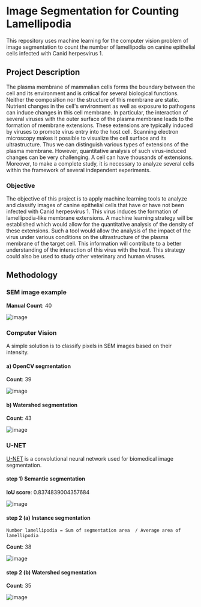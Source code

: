 # Image Segmentation for Counting Lamellipodia
This repository uses machine learning for the computer vision problem of image segmentation to count the number of lamellipodia on canine epithelial cells infected with Canid herpesvirus 1. 

## Project Description
The plasma membrane of mammalian cells forms the boundary between the cell and its environment and is critical for several biological functions. Neither the composition nor the structure of this membrane are static. Nutrient changes in the cell's environment as well as exposure to pathogens can induce changes in this cell membrane. In particular, the interaction of several viruses with the outer surface of the plasma membrane leads to the formation of membrane extensions. These extensions are typically induced by viruses to promote virus entry into the host cell. Scanning electron microscopy makes it possible to visualize the cell surface and its ultrastructure. Thus we can distinguish various types of extensions of the plasma membrane. However, quantitative analysis of such virus-induced changes can be very challenging. A cell can have thousands of extensions. Moreover, to make a complete study, it is necessary to analyze several cells within the framework of several independent experiments. 

### Objective
The objective of this project is to apply machine learning tools to analyze and classify images of canine epithelial cells that have or have not been infected with Canid herpesvirus 1. This virus induces the formation of lamellipodia-like membrane extensions. A machine learning strategy will be established which would allow for the quantitative analysis of the density of these extensions. Such a tool would allow the analysis of the impact of the virus under various conditions on the ultrastructure of the plasma membrane of the target cell. This information will contribute to a better understanding of the interaction of this virus with the host. This strategy could also be used to study other veterinary and human viruses.

## Methodology

### SEM image example
**Manual Count**: 40

![image](https://github.com/lhui2001/machine-learning-sem/assets/96440609/d5ec4672-2610-4a69-b677-c90ede616ff2)

### Computer Vision
A simple solution is to classify pixels in SEM images based on their intensity. 

#### a) OpenCV segmentation
**Count**: 39

![image](https://github.com/lhui2001/machine-learning-sem/assets/96440609/115cb492-c004-4243-8493-35f7c42894ab)

#### b) Watershed segmentation
**Count**: 43

![image](https://github.com/lhui2001/machine-learning-sem/assets/96440609/230722a1-f0db-46d1-8300-d65db4419054)

### U-NET
[U-NET](https://arxiv.org/abs/1505.04597v1) is a convolutional neural network used for biomedical image segmentation.  

#### step 1) Semantic segmentation
**IoU score**: 0.8374839004357684

![image](https://github.com/lhui2001/machine-learning-sem/assets/96440609/3f7ac103-d685-46f0-8b00-1dbd274f78f5)

#### step 2 (a) Instance segmentation
`Number lamellipodia = Sum of segmentation area  / Average area of lamellipodia`

**Count**: 38

![image](https://github.com/lhui2001/machine-learning-sem/assets/96440609/570cadc9-001c-4345-a6f8-897877d0c4f7)


#### step 2 (b) Watershed segmentation
**Count**: 35

![image](https://github.com/lhui2001/machine-learning-sem/assets/96440609/9a9ae812-96de-41ed-bc0c-aec91fb63c73)
